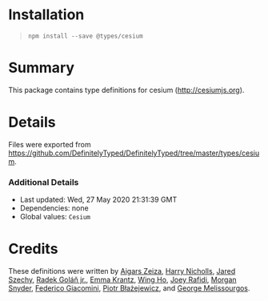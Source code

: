 # Installation
> `npm install --save @types/cesium`

# Summary
This package contains type definitions for cesium (http://cesiumjs.org).

# Details
Files were exported from https://github.com/DefinitelyTyped/DefinitelyTyped/tree/master/types/cesium.

### Additional Details
 * Last updated: Wed, 27 May 2020 21:31:39 GMT
 * Dependencies: none
 * Global values: `Cesium`

# Credits
These definitions were written by [Aigars Zeiza](https://github.com/Zuzon), [Harry Nicholls](https://github.com/hnipps), [Jared Szechy](https://github.com/szechyjs), [Radek Goláň jr.](https://github.com/golyalpha), [Emma Krantz](https://github.com/KeyboardSounds), [Wing Ho](https://github.com/soyarsauce), [Joey Rafidi](https://github.com/jrafidi), [Morgan Snyder](https://github.com/morgansierrasnyder), [Federico Giacomini](https://github.com/crocsx), [Piotr Błażejewicz](https://github.com/peterblazejewicz), and [George Melissourgos](https://github.com/DrMerfy).
